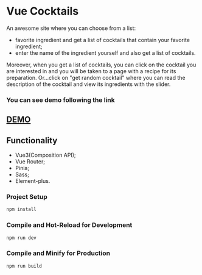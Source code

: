 # Vue Cocktails
An awesome site where you can choose from a list:
- favorite ingredient and get a list of cocktails that contain your favorite ingredient;
- enter the name of the ingredient yourself and also get a list of cocktails.

Moreover, when you get a list of cocktails, you can click on the cocktail you are interested in and you will be taken to a page with a recipe for its preparation.
Or...click on "get random cocktail" where you can read the description of the cocktail and view its ingredients with the slider.

### You can see demo following the link

## [DEMO](https://vue-cocktails.netlify.app/)

## Functionality
- Vue3(Composition API);
- Vue Router;
- Pinia;
- Sass;
- Element-plus.


### Project Setup
```sh
npm install
```

### Compile and Hot-Reload for Development
```sh
npm run dev
```
### Compile and Minify for Production
```sh
npm run build
```

